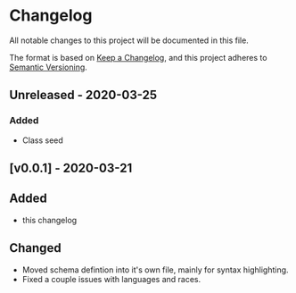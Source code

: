 # Changelog

All notable changes to this project will be documented in this file.

The format is based on [Keep a Changelog](https://keepachangelog.com/en/1.0.0/),
and this project adheres to [Semantic Versioning](https://semver.org/spec/v2.0.0.html).

## Unreleased - 2020-03-25

### Added

- Class seed

## [v0.0.1] - 2020-03-21

## Added

- this changelog

## Changed

- Moved schema defintion into it's own file, mainly for syntax highlighting.
- Fixed a couple issues with languages and races.
